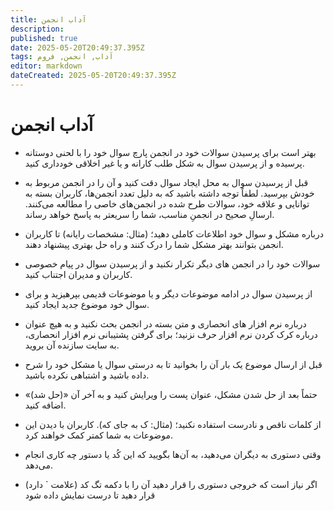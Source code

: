```yaml
---
title: آداب انجمن
description: 
published: true
date: 2025-05-20T20:49:37.395Z
tags: آداب, انجمن, فروم
editor: markdown
dateCreated: 2025-05-20T20:49:37.395Z
---
```


# آداب انجمن
* بهتر است برای پرسیدن سوالات خود در انجمن پارچ سوال خود را با لحنی دوستانه پرسیده و از پرسیدن سوال به شکل طلب کارانه و یا غیر اخلاقی خودداری کنید.


* قبل از پرسیدن سوال به محل ایجاد سوال دقت کنید و آن را در انجمن مربوط به خودش بپرسید. لطفاً توجه داشته باشید که به دلیل تعدد انجمن‌ها، کاربران بسته به توانایی و علاقه خود، سوالات طرح شده در انجمن‌های خاصی را مطالعه می‌کنند. ارسالِ صحیح در انجمنِ مناسب، شما را سریعتر به پاسخ خواهد رساند.


* درباره مشکل و سوال خود اطلاعات کاملی دهید؛ (مثال: مشخصات رایانه) تا کاربران انجمن بتوانند بهتر مشکل شما را درک کنند و راه حل بهتری پیشنهاد دهند.


* سوالات خود را در انجمن های دیگر تکرار نکنید و از پرسیدن سوال در پیام خصوصی کاربران و مدیران اجتناب کنید.


* از پرسیدن سوال در ادامه موضوعات دیگر و یا موضوعات قدیمی بپرهیزید و برای سوال خود موضوع جدید ایجاد کنید.


* درباره نرم افزار های انحصاری و متن بسته در انجمن بحث نکنید و به هیچ عنوان درباره کرک کردن نرم افزار حرف نزنید؛ برای گرفتن پشتیبانی نرم افزار انحصاری، به سایت سازنده آن بروید.


* قبل از ارسال موضوع یک بار آن را بخوانید تا به درستی سوال یا مشکل خود را شرح داده باشید و اشتباهی نکرده باشید.


* حتماً بعد از حل شدن مشکل، عنوان پست را ویرایش کنید و به آخر آن «(حل شد)» اضافه کنید.


* از کلمات ناقص و نادرست استفاده نکنید؛ (مثال: ک به جای که). کاربران با دیدن این موضوعات به شما کمتر کمک خواهند کرد.


* وقتی دستوری به دیگران می‌دهید، به آن‌ها بگویید که این کُد یا دستور چه کاری انجام می‌دهد.


* اگر نیاز است که خروجی دستوری را قرار دهید آن را با دکمه تگ کد (علامت ` دارد) قرار دهید تا درست نمایش داده شود
